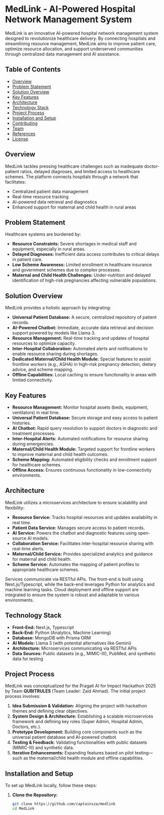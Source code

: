 # MedLink - AI-Powered Hospital Network Management System

MedLink is an innovative AI-powered hospital network management system designed to revolutionize healthcare delivery. By connecting hospitals and streamlining resource management, MedLink aims to improve patient care, optimize resource allocation, and support underserved communities through centralized data management and AI assistance.

## Table of Contents
- [Overview](#overview)
- [Problem Statement](#problem-statement)
- [Solution Overview](#solution-overview)
- [Key Features](#key-features)
- [Architecture](#architecture)
- [Technology Stack](#technology-stack)
- [Project Process](#project-process)
- [Installation and Setup](#installation-and-setup)
- [Contributing](#contributing)
- [Team](#team)
- [References](#references)
- [License](#license)

## Overview
MedLink tackles pressing healthcare challenges such as inadequate doctor-patient ratios, delayed diagnoses, and limited access to healthcare schemes. The platform connects hospitals through a network that facilitates:
- Centralized patient data management
- Real-time resource tracking
- AI-powered data retrieval and diagnostics
- Enhanced support for maternal and child health in rural areas

## Problem Statement
Healthcare systems are burdened by:
- **Resource Constraints:** Severe shortages in medical staff and equipment, especially in rural areas.
- **Delayed Diagnoses:** Inefficient data access contributes to critical delays in patient care.
- **Low Scheme Awareness:** Limited enrollment in healthcare insurance and government schemes due to complex processes.
- **Maternal and Child Health Challenges:** Under-nutrition and delayed identification of high-risk pregnancies affecting vulnerable populations.

## Solution Overview
MedLink provides a holistic approach by integrating:
- **Universal Patient Database:** A secure, centralized repository of patient records.
- **AI-Powered Chatbot:** Immediate, accurate data retrieval and decision support powered by models like Llama 3.
- **Resource Management:** Real-time tracking and updates of hospital resources to optimize capacity.
- **Inter-Hospital Collaboration:** Automated alerts and notifications to enable resource sharing during shortages.
- **Dedicated Maternal/Child Health Module:** Special features to assist frontline workers (e.g., ASHA) in high-risk pregnancy detection, dietary advice, and scheme mapping.
- **Offline Capabilities:** Local caching to ensure functionality in areas with limited connectivity.

## Key Features
- **Resource Management:** Monitor hospital assets (beds, equipment, ventilators) in real time.
- **Universal Patient Database:** Secure storage and easy access to patient histories.
- **AI Chatbot:** Rapid query resolution to support doctors in diagnostic and treatment processes.
- **Inter-Hospital Alerts:** Automated notifications for resource sharing during emergencies.
- **Maternal/Child Health Module:** Targeted support for frontline workers to improve maternal and child health outcomes.
- **Scheme Mapping:** Automated eligibility checks and enrollment support for healthcare schemes.
- **Offline Access:** Ensures continuous functionality in low-connectivity environments.

## Architecture
MedLink utilizes a microservices architecture to ensure scalability and flexibility:
- **Resource Service:** Tracks hospital resources and updates availability in real time.
- **Patient Data Service:** Manages secure access to patient records.
- **AI Service:** Powers the chatbot and diagnostic features using open-source AI models.
- **Collaboration Service:** Facilitates inter-hospital resource sharing with real-time alerts.
- **Maternal/Child Service:** Provides specialized analytics and guidance for maternal and child health.
- **Scheme Service:** Automates the mapping of patient profiles to appropriate healthcare schemes.

Services communicate via RESTful APIs. The front-end is built using Next.js/Typescript, while the back-end leverages Python for analytics and machine learning tasks. Cloud deployment and offline support are integrated to ensure the system is robust and adaptable to various environments.

## Technology Stack
- **Front-End:** Next.js, Typescript
- **Back-End:** Python (Analytics, Machine Learning)
- **Database:** MongoDB with Prisma ORM
- **AI Models:** Llama 3 (with potential alternatives like Gemini)
- **Architecture:** Microservices communicating via RESTful APIs
- **Data Sources:** Public datasets (e.g., MIMIC-III), PubMed, and synthetic data for testing

## Project Process
MedLink was conceptualized for the Pragati AI for Impact Hackathon 2025 by Team **QUBITRULES** (Team Leader: Zaid Ahmad). The initial project process involves:
1. **Idea Submission & Validation:** Aligning the project with hackathon themes and defining clear objectives.
2. **System Design & Architecture:** Establishing a scalable microservices framework and defining key roles (Super Admin, Hospital Admin, Doctors, etc.).
3. **Prototype Development:** Building core components such as the universal patient database and AI-powered chatbot.
4. **Testing & Feedback:** Validating functionalities with public datasets (MIMIC-III) and synthetic data.
5. **Iterative Enhancements:** Expanding features based on pilot testing—such as the maternal/child health module and offline capabilities.

## Installation and Setup
To set up MedLink locally, follow these steps:

1. **Clone the Repository:**
   ```bash
   git clone https://github.com/captainsza/medlink
   cd MedLink
